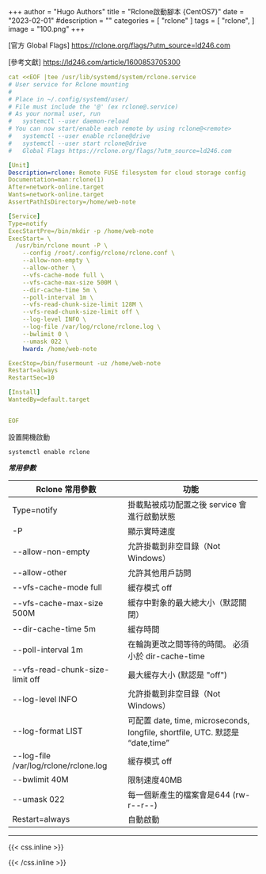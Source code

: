 +++
author = "Hugo Authors"
title = "Rclone啟動腳本 {CentOS7}"
date = "2023-02-01"
#description = ""
categories = [
    "rclone"
]
tags = [
    "rclone",
]
image = "100.png"
+++

[官方 Global Flags] https://rclone.org/flags/?utm_source=ld246.com

[參考文獻] https://ld246.com/article/1600853705300

```yaml
cat <<EOF |tee /usr/lib/systemd/system/rclone.service
# User service for Rclone mounting
#
# Place in ~/.config/systemd/user/
# File must include the '@' (ex rclone@.service)
# As your normal user, run 
#   systemctl --user daemon-reload
# You can now start/enable each remote by using rclone@<remote>
#   systemctl --user enable rclone@drive
#   systemctl --user start rclone@drive
#   Global Flags https://rclone.org/flags/?utm_source=ld246.com

[Unit]
Description=rclone: Remote FUSE filesystem for cloud storage config
Documentation=man:rclone(1)
After=network-online.target
Wants=network-online.target
AssertPathIsDirectory=/home/web-note

[Service]
Type=notify
ExecStartPre=/bin/mkdir -p /home/web-note
ExecStart= \
  /usr/bin/rclone mount -P \
    --config /root/.config/rclone/rclone.conf \
    --allow-non-empty \
    --allow-other \
    --vfs-cache-mode full \
    --vfs-cache-max-size 500M \
    --dir-cache-time 5m \
    --poll-interval 1m \
    --vfs-read-chunk-size-limit 128M \
    --vfs-read-chunk-size-limit off \
    --log-level INFO \
    --log-file /var/log/rclone/rclone.log \
    --bwlimit 0 \
    --umask 022 \
    hward: /home/web-note

ExecStop=/bin/fusermount -uz /home/web-note
Restart=always
RestartSec=10

[Install]
WantedBy=default.target


EOF

```

設置開機啟動

    systemctl enable rclone

   ***常用參數***
   
|  Rclone 常用參數	                                        | 功能								                                                                                            |
|  ----------------------------------------------------- 	| ---------------------------------------------------------------------------------------------------------------               |
|  Type=notify  								        	| 掛載點被成功配置之後 service 會進行啟動狀態						                                                            |
|  -P                       								| 顯示實時速度                                                                                                    			   	|
|  --allow-non-empty 									    | 允許掛載到非空目錄（Not Windows）		                                                                                        |
|  --allow-other									        | 允許其他用戶訪問				                                    	                                                        |
|  --vfs-cache-mode full								    | 緩存模式 off|minimal|writes|full (default off)						                                                        |
|  --vfs-cache-max-size 500M 						    	| 緩存中對象的最大總大小（默認關閉）		                                                                                    |
|  --dir-cache-time 5m   							    	| 緩存時間							                            	                                                            |
|  --poll-interval 1m 				                        | 在輪詢更改之間等待的時間。 必須小於 dir-cache-time	                                                                        |
|  --vfs-read-chunk-size-limit off                          | 最大緩存大小 (默認是 "off")                                                                                                   |
|  --log-level INFO 									    | 允許掛載到非空目錄（Not Windows）		                                                                                        |
|  --log-format LIST									    | 可配置 date, time, microseconds, longfile, shortfile, UTC. 默認是 “date,time”				                                |
|  --log-file /var/log/rclone/rclone.log					| 緩存模式 off|minimal|writes|full (default off)						                                                        |
|  --bwlimit 40M 						    	            | 限制速度40MB		                                                                                                            |
|  --umask 022   							    	        | 每一個新產生的檔案會是644 (rw-r--r--)							                            	                                |
|  Restart=always 				                            | 自動啟動	                                                                                                                    |


***

{{< css.inline >}}
<style>
.emojify {
	font-family: Apple Color Emoji, Segoe UI Emoji, NotoColorEmoji, Segoe UI Symbol, Android Emoji, EmojiSymbols;
	font-size: 2rem;
	vertical-align: middle;
}
@media screen and (max-width:650px) {
  .nowrap {
    display: block;
    margin: 25px 0;
  }
}
</style>
{{< /css.inline >}}
